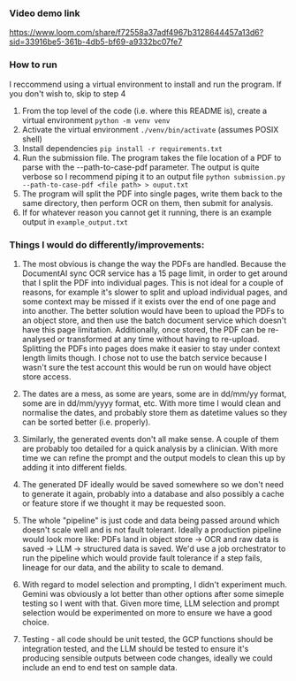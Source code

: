 ### Video demo link

https://www.loom.com/share/f72558a37adf4967b3128644457a13d6?sid=33916be5-361b-4db5-bf69-a9332bc07fe7

### How to run

I reccommend using a virtual environment to install and run the program. If you don't wish to, skip to step 4

1. From the top level of the code (i.e. where this README is), create a virtual environment `python -m venv venv`
2. Activate the virtual environment `./venv/bin/activate` (assumes POSIX shell)
3. Install dependencies `pip install -r requirements.txt`
4. Run the submission file. The program takes the file location of a PDF to parse with the --path-to-case-pdf parameter. The output is quite verbose so I recommend piping it to an output file `python submission.py --path-to-case-pdf <file path> > ouput.txt`
5. The program will split the PDF into single pages, write them back to the same directory, then perform OCR on them, then submit for analysis.
6. If for whatever reason you cannot get it running, there is an example output in `example_output.txt`

### Things I would do differently/improvements:

1. The most obvious is change the way the PDFs are handled. Because the DocumentAI sync OCR service has a 15 page limit, in order to get around that I split the PDF into individual pages. This is not ideal for a couple of reasons, for example it's slower to split and upload individual pages, and some context may be missed if it exists over the end of one page and into another. The better solution would have been to upload the PDFs to an object store, and then use the batch document service which doesn't have this page limitation. Additionally, once stored, the PDF can be re-analysed or transformed at any time without having to re-upload. Splitting the PDFs into pages does make it easier to stay under context length limits though.
I chose not to use the batch service because I wasn't sure the test account this would be run on would have object store access.

2. The dates are a mess, as some are years, some are in dd/mm/yy format, some are in dd/mm/yyyy format, etc. With more time I would clean and normalise the dates, and probably store them as datetime values so they can be sorted better (i.e. properly).

3. Similarly, the generated events don't all make sense. A couple of them are probably too detailed for a quick analysis by a clinician. With more time we can refine the prompt and the output models to clean this up by adding it into different fields.

4. The generated DF ideally would be saved somewhere so we don't need to generate it again, probably into a database and also possibly a cache or feature store if we thought it may be requested soon. 

5. The whole "pipeline" is just code and data being passed around which doesn't scale well and is not fault tolerant. Ideally a production pipeline would look more like:
PDFs land in object store -> OCR and raw data is saved -> LLM -> structured data is saved. We'd use a job orchestrator to run the pipeline which would provide fault tolerance if a step fails, lineage for our data, and the ability to scale to demand.

6. With regard to model selection and prompting, I didn't experiment much. Gemini was obviously a lot better than other options after some simeple testing so I went with that. Given more time, LLM selection and prompt selection would be experimented on more to ensure we have a good choice.

7. Testing - all code should be unit tested, the GCP functions should be integration tested, and the LLM should be tested to ensure it's producing sensible outputs between code changes, ideally we could include an end to end test on sample data. 